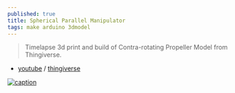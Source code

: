 ```yaml
---
published: true
title: Spherical Parallel Manipulator
tags: make arduino 3dmodel
---
```

> Timelapse 3d print and build of Contra-rotating Propeller Model from Thingiverse. 
 - [youtube](https://www.youtube.com/watch?v=hj0oFC73A5c) / [thingiverse](https://www.thingiverse.com/thing:3951917)

[![caption](https://img.youtube.com/vi/hj0oFC73A5c/0.jpg)](https://www.youtube.com/watch?v=hj0oFC73A5c)